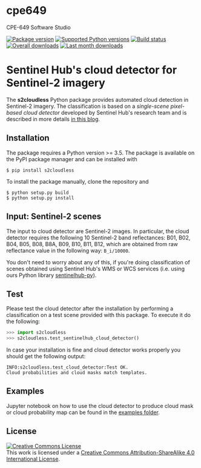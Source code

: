 # cpe649
CPE-649 Software Studio

[![Package version](https://badge.fury.io/py/s2cloudless.svg)](https://pypi.org/project/s2cloudless/)
[![Supported Python versions](https://img.shields.io/pypi/pyversions/s2cloudless.svg?style=flat-square)](https://pypi.org/project/s2cloudless/)
[![Build status](https://travis-ci.org/sentinel-hub/sentinel2-cloud-detector.svg?branch=master)](https://travis-ci.org/sentinel-hub/sentinel2-cloud-detector)
[![Overall downloads](https://pepy.tech/badge/s2cloudless)](https://pepy.tech/project/s2cloudless)
[![Last month downloads](https://pepy.tech/badge/s2cloudless/month)](https://pepy.tech/project/s2cloudless)

# Sentinel Hub's cloud detector for Sentinel-2 imagery

The **s2cloudless** Python package provides automated cloud detection in
Sentinel-2 imagery. The classification is based on a *single-scene pixel-based cloud detector*
developed by Sentinel Hub's research team and is described in more details
[in this blog](https://medium.com/sentinel-hub/improving-cloud-detection-with-machine-learning-c09dc5d7cf13).

## Installation

The package requires a Python version >= 3.5. The package is available on
the PyPI package manager and can be installed with

```
$ pip install s2cloudless
```

To install the package manually, clone the repository and
```
$ python setup.py build
$ python setup.py install
```

## Input: Sentinel-2 scenes

The input to cloud detector are Sentinel-2 images. In particular, the cloud detector requires the following 10
Sentinel-2 band reflectances: B01, B02, B04, B05, B08, B8A, B09, B10, B11, B12, which are obtained from raw
reflectance value in the following way: `B_i/10000`.

You don't need to worry about any of this, if you're doing classification of scenes obtained using Sentinel Hub's
WMS or WCS services (i.e. using ours Python library [sentinelhub-py](https://github.com/sentinel-hub/sentinelhub-py)).

## Test

Please test the cloud detector after the installation by performing a classification on a test scene provided with
this package. To execute it do the following:

```Python
>>> import s2cloudless
>>> s2cloudless.test_sentinelhub_cloud_detector()
```

In case your installation is fine and cloud detector works properly you should get the following output:

```
INFO:s2cloudless.test_cloud_detector:Test OK.
Cloud probabilities and cloud masks match templates.
```

## Examples

Jupyter notebook on how to use the cloud detector to produce cloud mask or cloud probability map
can be found in the [examples folder](https://github.com/sentinel-hub/sentinel2-cloud-detector/tree/master/examples).

## License

<a rel="license" href="http://creativecommons.org/licenses/by-sa/4.0/">
<img alt="Creative Commons License" style="border-width:0" src="https://i.creativecommons.org/l/by-sa/4.0/88x31.png" /></a>
<br />
This work is licensed under a <a rel="license" href="http://creativecommons.org/licenses/by-sa/4.0/">Creative Commons Attribution-ShareAlike 4.0 International License</a>.
